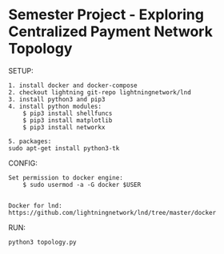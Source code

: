 # Semester Project - Exploring Centralized Payment Network Topology


SETUP:

	1. install docker and docker-compose
	2. checkout lightning git-repo lightningnetwork/lnd
	3. install python3 and pip3
	4. install python modules: 
		$ pip3 install shellfuncs
		$ pip3 install matplotlib
		$ pip3 install networkx

	5. packages:
	sudo apt-get install python3-tk


CONFIG:

	Set permission to docker engine:
		$ sudo usermod -a -G docker $USER


	Docker for lnd:
	https://github.com/lightningnetwork/lnd/tree/master/docker


RUN:

	python3 topology.py
